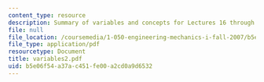 ```yaml
---
content_type: resource
description: Summary of variables and concepts for Lectures 16 through 26.
file: null
file_location: /coursemedia/1-050-engineering-mechanics-i-fall-2007/b5e06f54a37ac451fe00a2cd0a9d6532_variables2.pdf
file_type: application/pdf
resourcetype: Document
title: variables2.pdf
uid: b5e06f54-a37a-c451-fe00-a2cd0a9d6532
---
```


